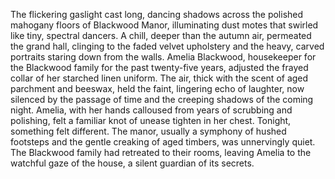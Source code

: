 The flickering gaslight cast long, dancing shadows across the polished mahogany floors of Blackwood Manor, illuminating dust motes that swirled like tiny, spectral dancers.  A chill, deeper than the autumn air, permeated the grand hall, clinging to the faded velvet upholstery and the heavy, carved portraits staring down from the walls.  Amelia Blackwood, housekeeper for the Blackwood family for the past twenty-five years, adjusted the frayed collar of her starched linen uniform.  The air, thick with the scent of aged parchment and beeswax, held the faint, lingering echo of laughter, now silenced by the passage of time and the creeping shadows of the coming night.  Amelia, with her hands calloused from years of scrubbing and polishing,  felt a familiar knot of unease tighten in her chest.  Tonight, something felt different.  The manor, usually a symphony of hushed footsteps and the gentle creaking of aged timbers, was unnervingly quiet.  The Blackwood family had retreated to their rooms, leaving Amelia to the watchful gaze of the house, a silent guardian of its secrets.
